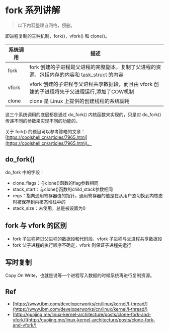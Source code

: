 # fork 系列讲解

> 以下内容整理自网络，侵删。

即进程复制的三种机制，fork()，vfork() 和 clone()。

| 系统调用 | 描述                                                                                         |
| -------- | -------------------------------------------------------------------------------------------- |
| fork     | fork 创建的子进程是父进程的完整副本，复制了父进程的资源，包括内存的内容和 task_struct 的内容 |
| vfork    | vfork 创建的子进程与父进程共享数据段，而且由 vfork 创建的子进程将先于父进程运行,添加了COW机制|
| clone    | clone 是 Linux 上提供的创建线程的系统调用                                                    |

这三个系统调用的底层都是通过 do_fork() 内核函数来实现的，只是对 do_fork() 传递不同的参数来实现不同的功能的。

关于 fork() 的题目可以参考陈皓的文章：[https://coolshell.cn/articles/7965.html](https://coolshell.cn/articles/7965.html)。

## do_fork()

do_fork 中的字段：

- clone_flags：与clone()函数的flag参数相同
- stack_start：与clone()函数的child_stack参数相同
- regs：指向通用寄存器值的指针，通用寄存器的值是在从用户态切换到内核态时被保存到内核态堆栈中的
- stack_size：未使用，总是被设置为0

## fork 与 vfork 的区别

- fork 子进程拷贝父进程的数据段和代码段，vfork 子进程与父进程共享数据段
- fork 父子进程的执行顺序不确定，vfork 则保证子进程先运行

## 写时复制

Copy On Write，也就是说等一个进程写入数据的时候系统再进行复制资源。


## Ref

- [https://www.ibm.com/developerworks/cn/linux/kernel/l-thread/](https://www.ibm.com/developerworks/cn/linux/kernel/l-thread/)
- [http://guojing.me/linux-kernel-architecture/posts/clone-fork-and-vfork/](http://guojing.me/linux-kernel-architecture/posts/clone-fork-and-vfork/)
